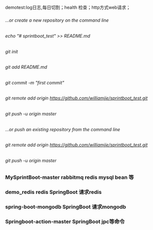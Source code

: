 
demotest:log日志,每日切割；health 检查；http方式web请求；

#####
###### …or create a new repository on the command line
###### echo "# sprintboot_test" >> README.md
###### git init
###### git add README.md
###### git commit -m "first commit"
###### git remote add origin https://github.com/williamjie/sprintboot_test.git
###### git push -u origin master

###### …or push an existing repository from the command line
###### git remote add origin https://github.com/williamjie/sprintboot_test.git
###### git push -u origin master


### MySprintBoot-master rabbitmq redis mysql bean 等
### demo_redis redis SpringBoot 请求redis
### spring-boot-mongodb SpringBoot 请求mongodb
### Springboot-action-master SpringBoot jpc等命令
